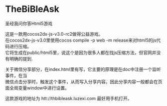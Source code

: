 TheBiBleAsk
===========

圣经我问你答Html5游戏<br>

这是一款用cocos2dx-js-v3.0-rc2做得公益游戏。<br>
在cocos2dx-js-v3.0里使用cocos compile -p web -m release来对html5的js代码进行压缩。<br>
它将生成在public/html5里，说这个是因为很多人都在找js压缩方法，但官网并没有明确的提到.<br>

关于微信分享部分，在index.html里有写，它主要的原理是在doc中注册一个监听事件，在当<br>
微信点击分享时，触发这个事件，从而写入分享内容。因此分享内容一般都会在页面全局变量window中进行设置。<br>

这款游戏的地址为 htt://thbibleask.luzexi.com 最好用手机打开。<br>


